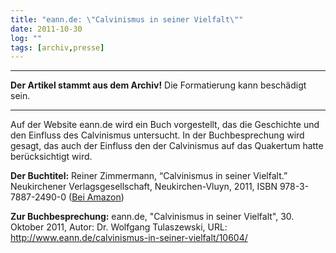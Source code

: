 ```yaml
---
title: "eann.de: \"Calvinismus in seiner Vielfalt\""
date: 2011-10-30
log: ""
tags: [archiv,presse]
---
```

<hr><b>Der Artikel stammt aus dem Archiv!</b> Die Formatierung kann beschädigt sein.<hr>

Auf der Website eann.de wird ein Buch vorgestellt, das die Geschichte und den Einfluss des Calvinismus untersucht. In der Buchbesprechung wird gesagt, das auch der Einfluss den der Calvinismus auf das Quakertum hatte berücksichtigt wird.  

<b>Der Buchtitel:</b> Reiner Zimmermann, “Calvinismus in seiner Vielfalt.” Neukirchener Verlagsgesellschaft, Neukirchen-Vluyn, 2011, ISBN 978-3-7887-2490-0 (<a href="http://www.amazon.de/Calvinismus-seiner-Vielfalt-evangelische-Christenheit/dp/3788724900">Bei Amazon</a>)

<b>Zur Buchbesprechung:</b> eann.de,  "Calvinismus in seiner Vielfalt", 30. Oktober 2011, Autor: Dr. Wolfgang Tulaszewski, URL: http://www.eann.de/calvinismus-in-seiner-vielfalt/10604/

